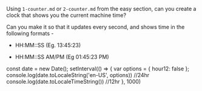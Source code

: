 Using `1-counter.md` or `2-counter.md` from the easy section, can you create a
clock that shows you the current machine time?

Can you make it so that it updates every second, and shows time in the following formats - 

 - HH:MM::SS (Eg. 13:45:23)

 - HH:MM::SS AM/PM (Eg 01:45:23 PM)

 const date = new Date();
 setInterval(() => {
    var options = { hour12: false };
    console.log(date.toLocaleString('en-US', options)) //24hr
    console.log(date.toLocaleTimeString()) //12hr
 }, 1000)
